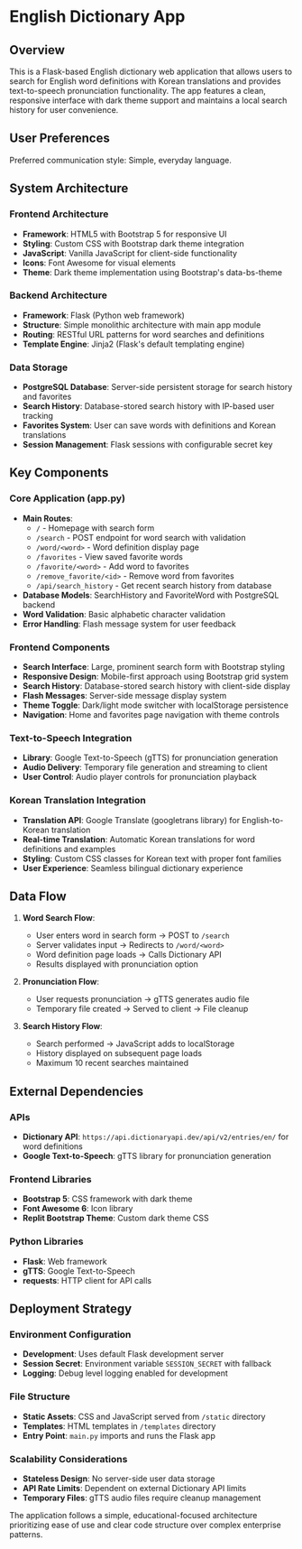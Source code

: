 # English Dictionary App

## Overview

This is a Flask-based English dictionary web application that allows users to search for English word definitions with Korean translations and provides text-to-speech pronunciation functionality. The app features a clean, responsive interface with dark theme support and maintains a local search history for user convenience.

## User Preferences

Preferred communication style: Simple, everyday language.

## System Architecture

### Frontend Architecture
- **Framework**: HTML5 with Bootstrap 5 for responsive UI
- **Styling**: Custom CSS with Bootstrap dark theme integration
- **JavaScript**: Vanilla JavaScript for client-side functionality
- **Icons**: Font Awesome for visual elements
- **Theme**: Dark theme implementation using Bootstrap's data-bs-theme

### Backend Architecture
- **Framework**: Flask (Python web framework)
- **Structure**: Simple monolithic architecture with main app module
- **Routing**: RESTful URL patterns for word searches and definitions
- **Template Engine**: Jinja2 (Flask's default templating engine)

### Data Storage
- **PostgreSQL Database**: Server-side persistent storage for search history and favorites
- **Search History**: Database-stored search history with IP-based user tracking
- **Favorites System**: User can save words with definitions and Korean translations
- **Session Management**: Flask sessions with configurable secret key

## Key Components

### Core Application (app.py)
- **Main Routes**:
  - `/` - Homepage with search form
  - `/search` - POST endpoint for word search with validation
  - `/word/<word>` - Word definition display page
  - `/favorites` - View saved favorite words
  - `/favorite/<word>` - Add word to favorites
  - `/remove_favorite/<id>` - Remove word from favorites
  - `/api/search_history` - Get recent search history from database
- **Database Models**: SearchHistory and FavoriteWord with PostgreSQL backend
- **Word Validation**: Basic alphabetic character validation
- **Error Handling**: Flash message system for user feedback

### Frontend Components
- **Search Interface**: Large, prominent search form with Bootstrap styling
- **Responsive Design**: Mobile-first approach using Bootstrap grid system
- **Search History**: Database-stored search history with client-side display
- **Flash Messages**: Server-side message display system
- **Theme Toggle**: Dark/light mode switcher with localStorage persistence
- **Navigation**: Home and favorites page navigation with theme controls

### Text-to-Speech Integration
- **Library**: Google Text-to-Speech (gTTS) for pronunciation generation
- **Audio Delivery**: Temporary file generation and streaming to client
- **User Control**: Audio player controls for pronunciation playback

### Korean Translation Integration
- **Translation API**: Google Translate (googletrans library) for English-to-Korean translation
- **Real-time Translation**: Automatic Korean translations for word definitions and examples
- **Styling**: Custom CSS classes for Korean text with proper font families
- **User Experience**: Seamless bilingual dictionary experience

## Data Flow

1. **Word Search Flow**:
   - User enters word in search form → POST to `/search`
   - Server validates input → Redirects to `/word/<word>`
   - Word definition page loads → Calls Dictionary API
   - Results displayed with pronunciation option

2. **Pronunciation Flow**:
   - User requests pronunciation → gTTS generates audio file
   - Temporary file created → Served to client → File cleanup

3. **Search History Flow**:
   - Search performed → JavaScript adds to localStorage
   - History displayed on subsequent page loads
   - Maximum 10 recent searches maintained

## External Dependencies

### APIs
- **Dictionary API**: `https://api.dictionaryapi.dev/api/v2/entries/en/` for word definitions
- **Google Text-to-Speech**: gTTS library for pronunciation generation

### Frontend Libraries
- **Bootstrap 5**: CSS framework with dark theme
- **Font Awesome 6**: Icon library
- **Replit Bootstrap Theme**: Custom dark theme CSS

### Python Libraries
- **Flask**: Web framework
- **gTTS**: Google Text-to-Speech
- **requests**: HTTP client for API calls

## Deployment Strategy

### Environment Configuration
- **Development**: Uses default Flask development server
- **Session Secret**: Environment variable `SESSION_SECRET` with fallback
- **Logging**: Debug level logging enabled for development

### File Structure
- **Static Assets**: CSS and JavaScript served from `/static` directory
- **Templates**: HTML templates in `/templates` directory
- **Entry Point**: `main.py` imports and runs the Flask app

### Scalability Considerations
- **Stateless Design**: No server-side user data storage
- **API Rate Limits**: Dependent on external Dictionary API limits
- **Temporary Files**: gTTS audio files require cleanup management

The application follows a simple, educational-focused architecture prioritizing ease of use and clear code structure over complex enterprise patterns.